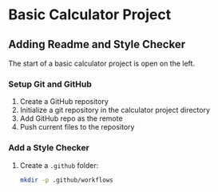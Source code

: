 # Basic Calculator Project

## Adding Readme and Style Checker

The start of a basic calculator project is open on the left.

### Setup Git and GitHub

1. Create a GitHub repository
2. Initialize a git repository in the calculator project directory
3. Add GitHub repo as the remote
4. Push current files to the repository

### Add a Style Checker

1. Create a `.github` folder:
   ```sh
   mkdir -p .github/workflows
